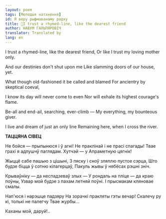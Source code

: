 ```yaml
---
layout: poem
tags: [Мелодыя натхнення]
id: Я веру рыфмаванаму радку
title: 🚧I trust a rhymed-line, like the dearest friend 
author: НАВУМ ГАЛЬПЯРОВІЧ
translator: Translated by 
lang: en
---
```



I trust a rhymed-line, like the dearest friend, Or like I trust my loving mother only.

And our destinies don't shut upon me Like slamming doors of our house, yet.

What though old-fashioned it be called and blamed For ancientry by skeptical coeval,

I know its day will never come to even Nor will exhale its highest courage's flame.

Be-all and end-ail, searching, ever-climb — My everything, my bounteous giver.

I live and dream of just an only line Remaining here, when I cross the river.

**ТАЦЦЯ****Н****А СІВЕЦ**

He бойся — прыпынюся і ў агні! He праклінай і не прасі спагады! Твае грахі я адпушчў паглядам. Хутчэй — у Апраметную цягнік!

Жыццё сабе пашыю з цішыні, 3 пяску і сноў зляплю пустое сэрца, Што будзе біцца ў сотню кілагерцаў, Пакуль жывы ў нябёсах рэшні зніч.

Крываўніку — да неспадзеваў злых — У рондаль на пліце — да краю поўны, Узвар мой будзе з пахам летняй поўні. I прысмакам кляновае смалы.

Нап'юся і нарэшце падзяру На зорачкі пракляты гэты вечар! Скалечу ру  кі, толькі не палегчу Твае журбы...

Каханы мой, даруй!..



  
